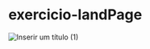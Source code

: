 # exercicio-landPage
![Inserir um título (1)](https://user-images.githubusercontent.com/105895911/222021908-297160e1-f697-45d2-8340-3fc1167b95e3.png)
